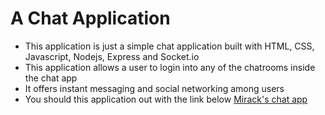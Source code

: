 # A Chat Application
- This application is just a simple chat application built with HTML, CSS, Javascript, Nodejs, Express and Socket.io
- This application allows a user to login into any of the chatrooms inside the chat app
- It offers instant messaging and social networking among users 
- You should this application out with the link below
[Mirack's chat app](https://mirack-chat.onrender.com)